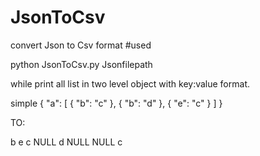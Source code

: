 # JsonToCsv
convert Json to Csv format
#used

python JsonToCsv.py Jsonfilepath

while print all list in two level object with key:value format.

simple
{
  "a": [
    {
      "b": "c"
    },
    {
      "b": "d"
    },
    {
      "e": "c"
    }
  ]
}

TO:

b	e
c	NULL
d	NULL
NULL	c
